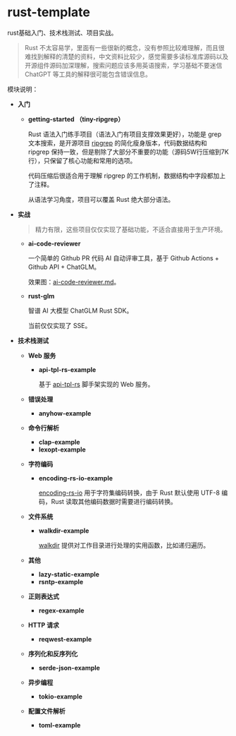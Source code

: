 # rust-template
rust基础入门、技术栈测试、项目实战。

> Rust 不太容易学，里面有一些很新的概念，没有参照比较难理解，而且很难找到解释的清楚的资料，中文资料比较少，感觉需要多读标准库源码以及开源组件源码加深理解，搜索问题应该多用英语搜索，学习基础不要迷信 ChatGPT 等工具的解释很可能包含错误信息。

模块说明：

+ **入门**

  + **getting-started （tiny-ripgrep）**

    Rust 语法入门练手项目（语法入门有项目支撑效果更好），功能是 grep 文本搜索，是开源项目 [ripgrep](https://github.com/BurntSushi/ripgrep) 的简化瘦身版本，代码数据结构和 ripgrep 保持一致，但是剔除了大部分不重要的功能（源码5W行压缩到7K行），只保留了核心功能和常用的选项。

    代码压缩后很适合用于理解 ripgrep 的工作机制，数据结构中字段都加上了注释。

    从语法学习角度，项目可以覆盖 Rust 绝大部分语法。

+ **实战**

  > 精力有限，这些项目仅仅实现了基础功能，不适合直接用于生产环境。

  + **ai-code-reviewer**

    一个简单的 Github PR 代码 AI 自动评审工具，基于 Github Actions + Github API + ChatGLM。

    效果图：[ai-code-reviewer.md](docs/ai-code-reviewer.md)。

  + **rust-glm**

    智谱 AI 大模型 ChatGLM Rust SDK。

    当前仅仅实现了 SSE。

+ **技术栈测试**


  + **Web 服务**

    + **api-tpl-rs-example**

      基于 [api-tpl-rs](https://rustcc.cn/article?id=3b503d98-8215-4e9c-88d2-255db4bf228c) 脚手架实现的 Web 服务。


  + **错误处理**
    + **anyhow-example**


  + **命令行解析**
    + **clap-example**
    + **lexopt-example**

  + **字符编码**

    + **encoding-rs-io-example**

      [encoding-rs-io]() 用于字符集编码转换，由于 Rust 默认使用 UTF-8 编码，Rust 读取其他编码数据时需要进行编码转换。

  + **文件系统**

      + **walkdir-example**

        [walkdir]() 提供对工作目录进行处理的实用函数，比如递归遍历。


  + **其他**
    + **lazy-static-example**
    + **rsntp-example**
  + **正则表达式**
    + **regex-example**
  + **HTTP 请求**
    + **reqwest-example**
  + **序列化和反序列化**
    + **serde-json-example**
  + **异步编程**
    + **tokio-example**
  + **配置文件解析**
    + **toml-example**

